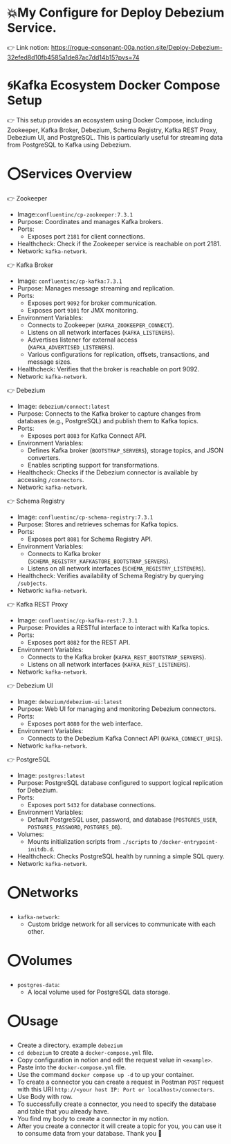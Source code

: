 # 💥My Configure for Deploy Debezium Service.
👉 Link notion: https://rogue-consonant-00a.notion.site/Deploy-Debezium-32efed8d10fb4585a1de87ac7dd14b15?pvs=74

# 🌀Kafka Ecosystem Docker Compose Setup

👉 This setup provides an ecosystem using Docker Compose, including Zookeeper, Kafka Broker, Debezium, Schema Registry, Kafka REST Proxy, Debezium UI, and PostgreSQL. This is particularly useful for streaming data from PostgreSQL to Kafka using Debezium.

# ⭕Services Overview

👉 Zookeeper
  - Image:`confluentinc/cp-zookeeper:7.3.1`
  - Purpose: Coordinates and manages Kafka brokers.
  - Ports: 
    - Exposes port `2181` for client connections.
  - Healthcheck: Check if the Zookeeper service is reachable on port 2181.
  - Network: `kafka-network`.

👉 Kafka Broker
  - Image: `confluentinc/cp-kafka:7.3.1`
  - Purpose: Manages message streaming and replication.
  - Ports: 
    - Exposes port `9092` for broker communication.
    - Exposes port `9101` for JMX monitoring.
  - Environment Variables:
    - Connects to Zookeeper (`KAFKA_ZOOKEEPER_CONNECT`).
    - Listens on all network interfaces (`KAFKA_LISTENERS`).
    - Advertises listener for external access (`KAFKA_ADVERTISED_LISTENERS`).
    - Various configurations for replication, offsets, transactions, and message sizes.
  - Healthcheck: Verifies that the broker is reachable on port 9092.
  - Network: `kafka-network`.

👉 Debezium
  - Image: `debezium/connect:latest`
  - Purpose: Connects to the Kafka broker to capture changes from databases (e.g., PostgreSQL) and publish them to Kafka topics.
  - Ports:
    - Exposes port `8083` for Kafka Connect API.
  - Environment Variables:
    - Defines Kafka broker (`BOOTSTRAP_SERVERS`), storage topics, and JSON converters.
    - Enables scripting support for transformations.
  - Healthcheck: Checks if the Debezium connector is available by accessing `/connectors`.
  - Network: `kafka-network`.

👉 Schema Registry
  - Image: `confluentinc/cp-schema-registry:7.3.1`
  - Purpose: Stores and retrieves schemas for Kafka topics.
  - Ports: 
    - Exposes port `8081` for Schema Registry API.
  - Environment Variables:
    - Connects to Kafka broker (`SCHEMA_REGISTRY_KAFKASTORE_BOOTSTRAP_SERVERS`).
    - Listens on all network interfaces (`SCHEMA_REGISTRY_LISTENERS`).
  - Healthcheck: Verifies availability of Schema Registry by querying `/subjects`.
  - Network: `kafka-network`.

👉 Kafka REST Proxy
  - Image: `confluentinc/cp-kafka-rest:7.3.1`
  - Purpose: Provides a RESTful interface to interact with Kafka topics.
  - Ports: 
    - Exposes port `8082` for the REST API.
  - Environment Variables:
    - Connects to the Kafka broker (`KAFKA_REST_BOOTSTRAP_SERVERS`).
    - Listens on all network interfaces (`KAFKA_REST_LISTENERS`).
  - Network: `kafka-network`.

👉 Debezium UI
  - Image: `debezium/debezium-ui:latest`
  - Purpose: Web UI for managing and monitoring Debezium connectors.
  - Ports: 
    - Exposes port `8080` for the web interface.
  - Environment Variables:
    - Connects to the Debezium Kafka Connect API (`KAFKA_CONNECT_URIS`).
  - Network: `kafka-network`.

👉 PostgreSQL
  - Image: `postgres:latest`
  - Purpose: PostgreSQL database configured to support logical replication for Debezium.
  - Ports: 
    - Exposes port `5432` for database connections.
  - Environment Variables:
    - Default PostgreSQL user, password, and database (`POSTGRES_USER`, `POSTGRES_PASSWORD`, `POSTGRES_DB`).
  - Volumes:
    - Mounts initialization scripts from `./scripts` to `/docker-entrypoint-initdb.d`.
  - Healthcheck: Checks PostgreSQL health by running a simple SQL query.
  - Network: `kafka-network`.

# ⭕Networks

- `kafka-network`: 
  - Custom bridge network for all services to communicate with each other.

# ⭕Volumes

- `postgres-data`:
  - A local volume used for PostgreSQL data storage.

# ⭕Usage

- Create a directory. example `debezium`
- `cd debezium` to create a `docker-compose.yml` file.
- Copy configuration in notion and edit the request value in `<example>`.
- Paste into the `docker-compose.yml` file.
- Use the command `docker compose up -d` to up your container.
- To create a connector you can create a request in Postman `POST` request with this URI `http://<your host IP: Port or localhost>/connectors`.
- Use Body with row.
- To successfully create a connector, you need to specify the database and table that you already have.
- You find my body to create a connector in my notion.
- After you create a connector it will create a topic for you, you can use it to consume data from your database. Thank you 🙏
